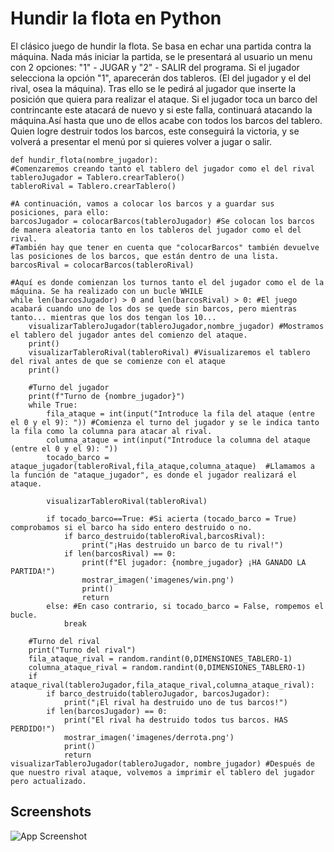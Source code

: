 
# Hundir la flota en Python

El clásico juego de hundir la flota. Se basa en echar una partida contra la máquina. Nada más iniciar la partida, se le presentará al usuario un menu con 2 opciones: "1" - JUGAR y "2" - SALIR del programa. Si el jugador selecciona la opción "1", aparecerán dos tableros. (El del jugador y el del rival, osea la máquina). Tras ello se le pedirá al jugador que inserte la posición que quiera para realizar el ataque. Si el jugador toca un barco del contrincante este atacará de nuevo y si este falla, continuará atacando la máquina.Así hasta que uno de ellos acabe con todos los barcos del tablero. Quien logre destruir todos los barcos, este conseguirá la victoria, y se volverá a presentar el menú por si quieres volver a jugar o salir.

    def hundir_flota(nombre_jugador):
    #Comenzaremos creando tanto el tablero del jugador como el del rival
    tableroJugador = Tablero.crearTablero()
    tableroRival = Tablero.crearTablero()
    
    #A continuación, vamos a colocar los barcos y a guardar sus posiciones, para ello:
    barcosJugador = colocarBarcos(tableroJugador) #Se colocan los barcos de manera aleatoria tanto en los tableros del jugador como el del rival.
    #También hay que tener en cuenta que "colocarBarcos" también devuelve las posiciones de los barcos, que están dentro de una lista.
    barcosRival = colocarBarcos(tableroRival)

    #Aquí es donde comienzan los turnos tanto el del jugador como el de la máquina. Se ha realizado con un bucle WHILE 
    while len(barcosJugador) > 0 and len(barcosRival) > 0: #El juego acabará cuando uno de los dos se quede sin barcos, pero mientras tanto... mientras que los dos tengan los 10...
        visualizarTableroJugador(tableroJugador,nombre_jugador) #Mostramos el tablero del jugador antes del comienzo del ataque.
        print()
        visualizarTableroRival(tableroRival) #Visualizaremos el tablero del rival antes de que se comienze con el ataque
        print()

        #Turno del jugador
        print(f"Turno de {nombre_jugador}") 
        while True:
            fila_ataque = int(input("Introduce la fila del ataque (entre el 0 y el 9): ")) #Comienza el turno del jugador y se le indica tanto la fila como la columna para atacar al rival.
            columna_ataque = int(input("Introduce la columna del ataque (entre el 0 y el 9): "))
            tocado_barco = ataque_jugador(tableroRival,fila_ataque,columna_ataque)  #Llamamos a la función de "ataque_jugador", es donde el jugador realizará el ataque.

            visualizarTableroRival(tableroRival)

            if tocado_barco==True: #Si acierta (tocado_barco = True) comprobamos si el barco ha sido entero destruido o no.
                if barco_destruido(tableroRival,barcosRival):
                    print("¡Has destruido un barco de tu rival!")
                if len(barcosRival) == 0:
                    print(f"El jugador: {nombre_jugador} ¡HA GANADO LA PARTIDA!")
                    mostrar_imagen('imagenes/win.png')
                    print()
                    return
            else: #En caso contrario, si tocado_barco = False, rompemos el bucle.
                break

        #Turno del rival
        print("Turno del rival")
        fila_ataque_rival = random.randint(0,DIMENSIONES_TABLERO-1)
        columna_ataque_rival = random.randint(0,DIMENSIONES_TABLERO-1)
        if ataque_rival(tableroJugador,fila_ataque_rival,columna_ataque_rival):
            if barco_destruido(tableroJugador, barcosJugador):
                print("¡El rival ha destruido uno de tus barcos!")
            if len(barcosJugador) == 0:
                print("El rival ha destruido todos tus barcos. HAS PERDIDO!")
                mostrar_imagen('imagenes/derrota.png')
                print()
                return
    visualizarTableroJugador(tableroJugador, nombre_jugador) #Después de que nuestro rival ataque, volvemos a imprimir el tablero del jugador pero actualizado.


## Screenshots

![App Screenshot](https://images.playground.com/e1e9fe3d00794e3ba48c3e757fd18c38.jpeg)

